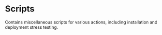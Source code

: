Scripts
=======

Contains miscellaneous scripts for various actions, including installation and deployment stress testing.
